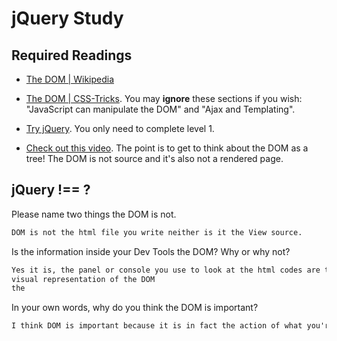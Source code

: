 # jQuery Study

## Required Readings

-   [The DOM | Wikipedia](https://en.wikipedia.org/wiki/Document_Object_Model)

-   [The DOM | CSS-Tricks](https://css-tricks.com/dom/). You may **ignore**
    these sections if you wish: "JavaScript can manipulate the DOM" and "Ajax
    and Templating".

-   [Try jQuery](http://try.jquery.com/). You only need to complete level 1.

-   [Check out this video](https://www.youtube.com/watch?v=n1cKlKM3jYI). The
point is to get to think about the DOM as a tree! The DOM is not source and
it's also not a rendered page.

## jQuery !== ?

Please name two things the DOM is not.

```md
DOM is not the html file you write neither is it the View source.
```

Is the information inside your Dev Tools the DOM? Why or why not?

```md
Yes it is, the panel or console you use to look at the html codes are the
visual representation of the DOM
the
```

In your own words, why do you think the DOM is important?

```md
I think DOM is important because it is in fact the action of what you're coding

```
